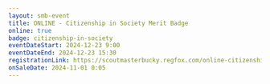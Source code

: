 ```yaml
---
layout: smb-event
title: ONLINE - Citizenship in Society Merit Badge
online: true
badge: citizenship-in-society
eventDateStart: 2024-12-23 9:00
eventDateEnd: 2024-12-23 15:30
registrationLink: https://scoutmasterbucky.regfox.com/online-citizenship-in-society-merit-badge-2024-12-23
onSaleDate: 2024-11-01 0:05
---
```

